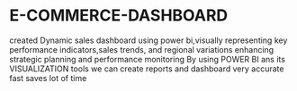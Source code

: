 # E-COMMERCE-DASHBOARD
created Dynamic sales dashboard using power bi,visually representing key performance indicators,sales trends, and regional
variations enhancing strategic planning and performance monitoring
By using POWER BI ans its VISUALIZATION tools we can create reports and dashboard very accurate fast saves lot of time
